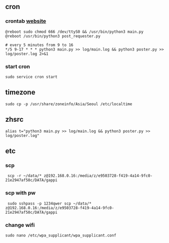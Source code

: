 ## cron
### crontab [website](https://crontab.guru/)
    @reboot sudo chmod 666 /dev/ttyS0 && /usr/bin/python3 main.py
    @reboot /usr/bin/python3 post_requester.py

    # every 5 minutes from 9 to 16
    */5 9-17 * * * python3 main.py >> log/main.log && python3 poster.py >> log/poster.log 2>&1
### start cron
    sudo service cron start

## timezone
    sudo cp -p /usr/share/zoneinfo/Asia/Seoul /etc/localtime

## zhsrc
    alias t="python3 main.py >> log/main.log && python3 poster.py >> log/poster.log"


## etc
### scp
     scp -r ~/data/* z@192.168.0.16:/media/z/e9503728-f419-4a14-9fc0-21e2947af50c/DATA/gappi
### scp with pw
     sudo sshpass -p 1234qwer scp ~/data/* z@192.168.0.16:/media/z/e9503728-f419-4a14-9fc0-21e2947af50c/DATA/gappi

### change wifi
    sudo nano /etc/wpa_supplicant/wpa_supplicant.conf

